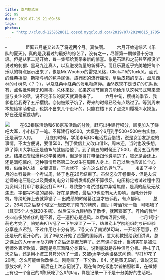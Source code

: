 ```yaml
---
title: 柒月拾玖日
id: 99
date: 2019-07-19 21:09:56
tags:
photos:
   - "http://cloud-1252628011.coscd.myqcloud.com/2019/07/20190615_170546.jpg"
---
```

-　　
　　距离五月底又过去了将近两个月。真快啊。
　　六月开始追综艺《乐队的夏天》，真的是我看过的最好的综艺了，没有之一，尽管第一期做得十分垃圾。但是从第二期开始，每一集都给我带来新的惊喜。像是石璐和之前甚至都没听说过的刺猬、黑马九连真人，以及迸发能量的新裤子。而且乐夏近乎完美地把每个乐队的特点展示出来了，像是Mr.Woohoo的雷鬼风格，Click#15的funk风，面孔的经典摇滚，斯斯与帆的纯净民谣，旅行团的流行摇滚，皇后皮箱的复古，盘尼西林的朴树风（？？），以及经典中经典的海龟和痛仰。当然表现不是很好的乐队也有，点名批评南无和黑撒。总体来说，如果这档节目真的能给乐队这种形式带来流量与关注的话，说不定乐队的夏天就真得来了。
　　六月中旬，樱桃的季节，我爹也给我寄了五斤樱桃。奈何被贩子坑了，寄来的时候已经有点熟过了。等到周末本想给宇萌带点，也挑不出来几个没坏的，只能在楼下买了点汶川樱桃浑水摸鱼，好在还是蛮成功的。

![](http://cloud-1252628011.coscd.myqcloud.com/2019/07/20190613_221712.jpg)
　　在6.2银联活动和6.18京东活动的时候，赶巧出手建行积分，顺便加入了赚吧大军，小小捞了一笔。不算建行的500，大概整个6月到手500+500左右实物，还是满惊人的。
　　月底的时候，学弟李珂QQ电话找我借钱，说是女朋友那边的事情，不太方便说，要借500，到了微信上又改口借1k，周末还。当时也没多想，算了算川大学历还是值1k的就借给他了。到了周五的时候还了500，说另五百周末还。结果石岩松爆料说学弟赌博，但是他哥打电话跟他讲清楚了，钱还是会还上。还是满吃惊的，这种事情居然第二次发生在周围人身上。自己以后也应该长个心眼，借给别人钱一定要谨慎，下次就不一定有这么好的运气了。
　　准备了半个月的本科最后一个考试周，终于也在26号结束了。虽然这次开卷很多，但是友波老师的电压稳定以及黄媛的电分计算机发挥仍然不算很好。电压稳定考试过程中因为资料只打印了教案没打印PPT，导致整个考试过程中异常焦虑，是真的超级无敌焦虑，字都写不稳的那种。好在是选修，最后79也没有太大影响。而电分计算机，导纳矩阵上去就算错了....出成绩的时候葛江溢才告诉我，有点郁闷。
　　总之，26考完之后整个寝室一起去吃了南门的烤肉，自助＋啤酒1元一瓶，可喝嗨了（其实5个人也就20多瓶）。然后又往九眼桥散了散步，就回寝室了。可怜的我半夜四点多膝盖疼的睡不着，还一遍担心是通风。以后啤酒要少喝。
　　七月1号宇萌也考完了，陪她去KTV吼了一下午发泄了一下，结果晚上学院组织的考研经验分享差点迟到，不过作用也十分有限。7号又去了南湖梦幻岛，一开始不愿意，但还是玩的蛮开心的。到了3号又开始了苦逼的国际周，意大利教授给我们讲课，总之课上的人emmm尽力听了之后还是都放弃了。还有课程设计，当初实在是被汪老师外表所欺骗，课题是电压暂降分类算法，说到底就是各种信号分析。挣扎了几天之后，还是用小波工具箱分析了一波，又被gb学长纠结格式问题，爷打印花了20呢，怎么可能给你改格式。刚刚查了一下分数，84，还是蛮无语的，谁说这玩意放水的？？
　　最后在上次忘记说了，现在每次吃饭也学者拍照验毒，在微博上有也一个自己的#陈厌吃了么#的tag，算是记录一下不是十分美好的生活吧。
　　
